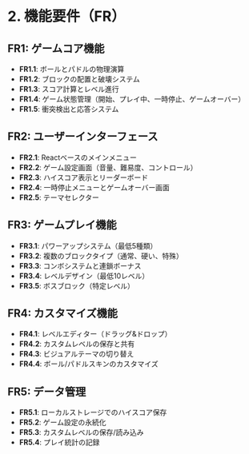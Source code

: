 # 2. 機能要件（FR）

## FR1: ゲームコア機能
- **FR1.1**: ボールとパドルの物理演算
- **FR1.2**: ブロックの配置と破壊システム
- **FR1.3**: スコア計算とレベル進行
- **FR1.4**: ゲーム状態管理（開始、プレイ中、一時停止、ゲームオーバー）
- **FR1.5**: 衝突検出と応答システム

## FR2: ユーザーインターフェース
- **FR2.1**: Reactベースのメインメニュー
- **FR2.2**: ゲーム設定画面（音量、難易度、コントロール）
- **FR2.3**: ハイスコア表示とリーダーボード
- **FR2.4**: 一時停止メニューとゲームオーバー画面
- **FR2.5**: テーマセレクター

## FR3: ゲームプレイ機能
- **FR3.1**: パワーアップシステム（最低5種類）
- **FR3.2**: 複数のブロックタイプ（通常、硬い、特殊）
- **FR3.3**: コンボシステムと連鎖ボーナス
- **FR3.4**: レベルデザイン（最低10レベル）
- **FR3.5**: ボスブロック（特定レベル）

## FR4: カスタマイズ機能
- **FR4.1**: レベルエディター（ドラッグ&ドロップ）
- **FR4.2**: カスタムレベルの保存と共有
- **FR4.3**: ビジュアルテーマの切り替え
- **FR4.4**: ボール/パドルスキンのカスタマイズ

## FR5: データ管理
- **FR5.1**: ローカルストレージでのハイスコア保存
- **FR5.2**: ゲーム設定の永続化
- **FR5.3**: カスタムレベルの保存/読み込み
- **FR5.4**: プレイ統計の記録
